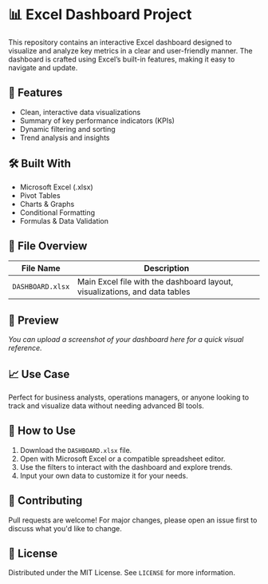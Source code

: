 # 📊 Excel Dashboard Project

This repository contains an interactive Excel dashboard designed to visualize and analyze key metrics in a clear and user-friendly manner. The dashboard is crafted using Excel’s built-in features, making it easy to navigate and update.

## 🚀 Features

- Clean, interactive data visualizations
- Summary of key performance indicators (KPIs)
- Dynamic filtering and sorting
- Trend analysis and insights

## 🛠️ Built With

- Microsoft Excel (.xlsx)
- Pivot Tables
- Charts & Graphs
- Conditional Formatting
- Formulas & Data Validation

## 📂 File Overview

| File Name      | Description                   |
|----------------|-------------------------------|
| `DASHBOARD.xlsx` | Main Excel file with the dashboard layout, visualizations, and data tables |

## 📸 Preview

*You can upload a screenshot of your dashboard here for a quick visual reference.*

## 📈 Use Case

Perfect for business analysts, operations managers, or anyone looking to track and visualize data without needing advanced BI tools.

## 📝 How to Use

1. Download the `DASHBOARD.xlsx` file.
2. Open with Microsoft Excel or a compatible spreadsheet editor.
3. Use the filters to interact with the dashboard and explore trends.
4. Input your own data to customize it for your needs.

## 🤝 Contributing

Pull requests are welcome! For major changes, please open an issue first to discuss what you'd like to change.

## 📄 License

Distributed under the MIT License. See `LICENSE` for more information.
